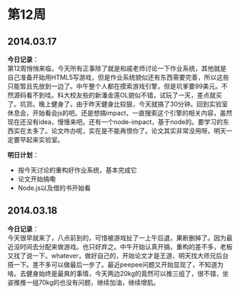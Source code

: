 第12周
======

## 2014.03.17

**今日记录**：  
第12周悄悄来临，今天所有正事除了就是和戚老师讨论一下作业系统，其他就是自己准备开始用HTML5写游戏，但是作业系统貌似还有东西需要完善，所以这些只能暂且先放到一边了。中午整个人都在摸索游戏引擎，但是坑爹要99美元。不然源码看不到哇。科大校友些的新潘金莲OL貌似不错，试玩了一天，差点就买了。坑货。晚上健身了。由于昨天健身比较狠，今天就搞了30分钟。回到实验室休息会，开始看会js的吧。还是想搞impact，一直搜索这个引擎的相关内容，虽然现在还没有idea，慢慢来吧。还有一个node-impact，基于node的。要学习的东西实在太多了。论文咋办呢，实在是不能再恨你了。论文其实非常没用呀。明天一定要早起来实验室。

**明日计划**：  
- 按今天讨论的重构好作业系统，基本完成它
- 论文开始搞嘞
- Node.js以及借的书开始看

## 2014.03.18

**今日记录**：  
今天很早就来了，八点前到的，可惜被游戏扯了一上午后退，果断删掉了。因为最近没时间去分配来做游戏。也只好弃之。中午开始认真开搞，重构的差不多，老板又找了说一下。whatever，做好自己的，开始论文才是王道，明天找大师兄后台搭一下。差不多可以做最后一步了。最近peepee问题又开始显现了，不知道为啥。去健身始终是最爽的事情，今天两边20kg的竟然可以推三组了，很不错，坐姿推推一组70kg的也没有问题，继续加油，继续增肌。

